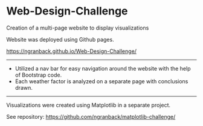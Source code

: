# Web-Design-Challenge
Creation of a multi-page website to display visualizations

Website was deployed using Github pages.

https://ngranback.github.io/Web-Design-Challenge/

----------

- Utilized a nav bar for easy navigation around the website with the help of Bootstrap code. 
- Each weather factor is analyzed on a separate page with conclusions drawn.

----------

Visualizations were created using Matplotlib in a separate project.

See repository: https://github.com/ngranback/matplotlib-challenge/
